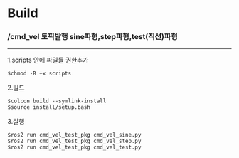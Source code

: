 # Build

### /cmd_vel 토픽발행  sine파형,step파형,test(직선)파형
-------------


1.scripts 안에 파일들 권한추가

    $chmod -R +x scripts

2.빌드

    $colcon build --symlink-install
    $source install/setup.bash

3.실행

    $ros2 run cmd_vel_test_pkg cmd_vel_sine.py
    $ros2 run cmd_vel_test_pkg cmd_vel_step.py
    $ros2 run cmd_vel_test_pkg cmd_vel_test.py
    
